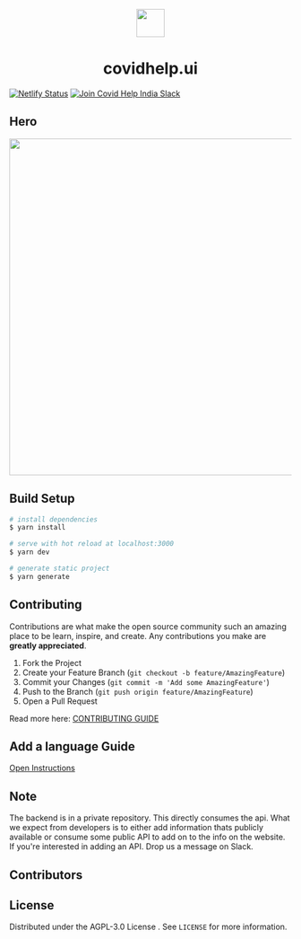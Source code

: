 <p align="center">
  <img height="50px" src="https://covidhelp.page/covidhelp.png" />
</p>
<h1 align="center">covidhelp.ui</h1>

[![Netlify Status](https://api.netlify.com/api/v1/badges/3bbdfe41-1ec6-4bbe-be16-acffc5a056cb/deploy-status)](https://app.netlify.com/sites/covidhelp-page/deploys)
<a href="https://join.slack.com/t/covid-help-india/shared_invite/zt-psrs4sdu-joQRAhwmwLx1b56UTl84zw">
  <img src="https://img.shields.io/badge/Covid%20Help%20India-Join%20Slack-blue" alt="Join Covid Help India Slack"/>
</a>
## Hero

<p align="center">
  <img width="600px" src="https://api.covidhelp.page/swagger/hero.png" />
</p>

## Build Setup

```bash
# install dependencies
$ yarn install

# serve with hot reload at localhost:3000
$ yarn dev

# generate static project
$ yarn generate
```
## Contributing

Contributions are what make the open source community such an amazing place to be learn, inspire, and create. Any contributions you make are **greatly appreciated**.

1. Fork the Project
2. Create your Feature Branch (`git checkout -b feature/AmazingFeature`)
3. Commit your Changes (`git commit -m 'Add some AmazingFeature'`)
4. Push to the Branch (`git push origin feature/AmazingFeature`)
5. Open a Pull Request

Read more here: [CONTRIBUTING GUIDE](./CONTRIBUTING.md)

## Add a language Guide

[Open Instructions](./ADD_LANGUAGE_GUIDE.md)

## Note

The backend is in a private repository. This directly consumes the api. What we expect from developers is to either add information thats publicly available or consume some public API to add on to the info on the website. If you're interested in adding an API. Drop us a message on Slack.

## Contributors

<!-- readme: collaborators,contributors -start -->
<!-- readme: collaborators,contributors -end -->

## License

Distributed under the AGPL-3.0 License . See `LICENSE` for more information.

